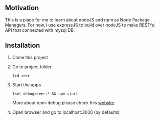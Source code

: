 ## Motivation

This is a place for me to learn about nodeJS and npm as Node Package Managers. For now, i use expressJS to build over nodeJS to make RESTful API that connected with mysql DB. 

## Installation

1. Clone this project
2. Go to project folder
   ```
   $cd seer
   ```
   
3. Start the apps
   ```
   $set debug=seer:* && npm start
   ```

   More about npm-debug please check this [website](https://www.npmjs.com/package/debug).

4. Open browser and go to localhost:3000 (by defaults)
